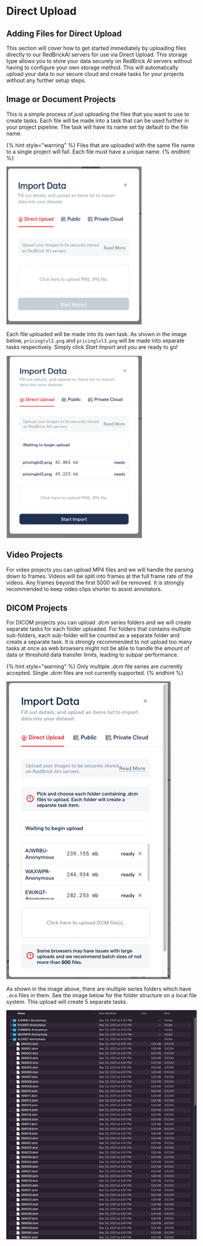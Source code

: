 # Direct Upload

## Adding Files for **D**irect Upload

This section will cover how to get started immediately by uploading files directly to our RedBrickAI servers for use via Direct Upload. This storage type allows you to store your data securely on RedBrick AI servers without having to configure your own storage method. This will automatically upload your data to our secure cloud and create tasks for your projects without any further setup steps.

## Image or Document Projects

This is a simple process of just uploading the files that you want to use to create tasks. Each file will be made into a task that can be used further in your project pipeline. The task will have its name set by default to the file name.

{% hint style="warning" %}
Files that are uploaded with the same file name to a single project will fail. Each file must have a unique name.&#x20;
{% endhint %}

![Direct Upload for Images and Documents](../../.gitbook/assets/Direct-Upload-Image-Cropped.PNG)

Each file uploaded will be made into its own task. As shown in the image below, `pricinglvl2.png` and `pricinglvl3.png` will be made into separate tasks respectively. Simply click _Start Import_ and you are ready to go!

![Image Upload Read](../../.gitbook/assets/DirectUpload-Image-Done-Cropped.PNG)





## Video Projects <a href="#video-projects-beta" id="video-projects-beta"></a>

For video projects you can upload MP4 files and we will handle the parsing down to frames. Videos will be split into frames at the full frame rate of the videos. Any frames beyond the first 5000 will be removed. It is strongly recommended to keep video clips shorter to assist annotators.&#x20;

## DICOM Projects <a href="#video-projects-beta" id="video-projects-beta"></a>

For DICOM projects you can upload _.dcm_ series folders and we will create separate tasks for each folder uploaded. For folders that contains multiple sub-folders, each sub-folder will be counted as a separate folder and create a separate task. It is strongly recommended to not upload too many tasks at once as web browsers might not be able to handle the amount of data or threshold data transfer limits, leading to subpar performance.&#x20;

{% hint style="warning" %}
Only multiple _.dcm_ file series are currently accepted. Single ._dcm_ files are not currently supported.
{% endhint %}

![5 folders containing dcm files prepared for upload.](<../../.gitbook/assets/Screen Shot 2022-01-22 at 7.03.57 PM.png>)

As shown in the image above, there are multiple series folders which have `.dcm` files in them. See the image below for the folder structure on a local file system. This upload will create 5 separate tasks.&#x20;

![Structure of folders for direct upload](<../../.gitbook/assets/Screen Shot 2022-01-22 at 7.07.19 PM.png>)
